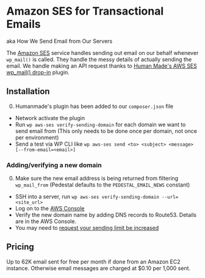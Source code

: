 # Amazon SES for Transactional Emails
aka How We Send Email from Our Servers

The [Amazon SES](https://aws.amazon.com/ses/) service handles sending out email on our behalf whenever `wp_mail()` is called. They handle the messy details of actually sending the email. We handle making an API request thanks to [Human Made's AWS SES wp_mail() drop-in](https://github.com/humanmade/aws-ses-wp-mail) plugin.

## Installation
 0. Humanmade's plugin has been added to our `composer.json` file
 - Network activate the plugin
 - Run `wp aws-ses verify-sending-domain` for each domain we want to send email from (This only needs to be done once per domain, not once per environment)
 - Send a test via WP CLI like `wp aws-ses send <to> <subject> <message> [--from-email=<email>]`

### Adding/verifying a new domain
0. Make sure the new email address is being returned from filtering `wp_mail_from` (Pedestal defaults to the `PEDESTAL_EMAIL_NEWS` constant)
- SSH into a server, run `wp aws-ses verify-sending-domain --url=<site_url>`
- Log on to the [AWS Console](https://aws.spiritedmedia.com)
- Verify the new domain name by adding DNS records to Route53. Details are in the AWS Console.
- You may need to [request your sending limit be increased](http://docs.aws.amazon.com/ses/latest/DeveloperGuide/increase-sending-limits.html)


## Pricing
Up to 62K email sent for free per month if done from an Amazon EC2 instance. Otherwise email messages are charged at $0.10 per 1,000 sent.
